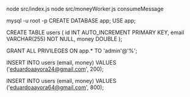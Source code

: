 node src/index.js
node src/moneyWorker.js consumeMessage

mysql -u root -p
CREATE DATABASE app;
USE app;

CREATE TABLE users (
  id INT AUTO_INCREMENT PRIMARY KEY,
  email VARCHAR(255) NOT NULL,
  money DOUBLE
);

GRANT ALL PRIVILEGES ON app.* TO 'admin'@'%';

INSERT INTO users (email, money)
VALUES ('eduardoaayora24@gmail.com', 200);

INSERT INTO users (email, money)
VALUES ('eduardoaayora64@gmail.com', 800);